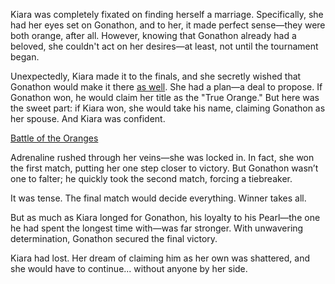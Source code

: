 <!-- title: The Oranges -->
<!-- relationship: Unrequited Love -->

Kiara was completely fixated on finding herself a marriage. Specifically, she had her eyes set on Gonathon, and to her, it made perfect sense—they were both orange, after all. However, knowing that Gonathon already had a beloved, she couldn't act on her desires—at least, not until the tournament began.

Unexpectedly, Kiara made it to the finals, and she secretly wished that Gonathon would make it there [as well](https://www.youtube.com/live/3cr3DLpyB60?feature=shared&t=21430). She had a plan—a deal to propose. If Gonathon won, he would claim her title as the "True Orange." But here was the sweet part: if Kiara won, she would take his name, claiming Gonathon as her spouse. And Kiara was confident.

[Battle of the Oranges](#embed:https://www.youtube.com/live/3cr3DLpyB60?feature=shared&t=21557)

Adrenaline rushed through her veins—she was locked in. In fact, she won the first match, putting her one step closer to victory. But Gonathon wasn’t one to falter; he quickly took the second match, forcing a tiebreaker.

It was tense. The final match would decide everything. Winner takes all.

But as much as Kiara longed for Gonathon, his loyalty to his Pearl—the one he had spent the longest time with—was far stronger. With unwavering determination, Gonathon secured the final victory.

Kiara had lost. Her dream of claiming him as her own was shattered, and she would have to continue... without anyone by her side.
